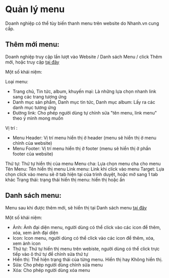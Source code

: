 # Quản lý menu

Doanh nghiệp có thể tùy biến thanh menu trên website do Nhanh.vn cung cấp.

## Thêm mới menu:

Doanh nghiệp truy cập lần lượt vào Website / Danh sách Menu / click Thêm mới, hoặc truy cập [tại đây](https://new.nhanh.vn/website/menu/index?tab=add)

Một số khái niệm:

Loại menu:

- Trang chủ, Tin tức, album, khuyến mại: Là những lựa chọn nhanh link sang các trang tương ứng
- Danh mục sản phẩm, Danh mục tin tức, Danh mục album: Lấy ra các danh mục tương ứng
- Đường link: Cho phép người dùng tự chỉnh sửa "tên menu, link menu"  theo ý mình mong muốn

Vị trí :

- Menu Header: Vị trí menu hiển thị ở header (menu sẽ hiển thị ở menu chính của website)
- Menu Footer: Vị trí menu hiển thị ở footer (menu sẽ hiển thị ở phần footer của website)

Thứ tự: Thứ tự hiển thị của menu
Menu cha: Lựa chọn menu cha cho menu
Tên Menu: Tên hiển thị menu
Link menu: Link khi click vào menu
Target: Lựa chọn click vào menu sẽ ở tab hiện tại của trình duyệt, hoặc mở sang 1 tab khác
Trạng thái: trạng thái hiển thị menu: hiển thị hoặc ẩn

## Danh sách menu: 

Menu sau khi được thêm mới, sẽ hiển thị tại Danh sách menu [tại đây](https://new.nhanh.vn/website/menu/index)

Một số khái niệm:

- Ảnh: Ảnh đại diện menu, người dùng có thể click vào các icon để thêm, xóa, xem ảnh đại diện
- Icon: Icon menu, người dùng có thể click vào các icon để thêm, xóa, xem ảnh icon
- Thứ tự: Thứ tự hiển thị menu trên webiste, người dùng có thể click trực tiếp vào ô thứ tự để chỉnh sửa thứ tự
- Hiển thị: Thể hiện trạng thái của từng menu. Hiển thị hay Không hiển thị.
- Sửa: Cho phép người dùng chỉnh sửa menu
- Xóa: Cho phép người dùng xóa menu
